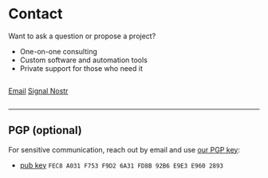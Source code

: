 # Contact

<!--
Lord Jesus Christ, Son of the Living God
Have mercy on me
a sinner
-->

Want to ask a question or propose a project?

- One-on-one consulting
- Custom software and automation tools
- Private support for those who need it

<div style="text-align: left; margin: 2em 0;">
  <a href="#" id="email-link" class="md-button md-button--primary">Email</a>
    <a href="https://signal.me/#eu/qS1E69S_iE0mbK1xtevXnIblf74i7ClvUJcDod5mquCB2Qni8rFCaZbh5WxOdOV9" 
     class="md-button md-button--primary" rel="noopener noreferrer" target="_blank">
    Signal
  </a>
  <a href="/about/nostr/" class="md-button md-button--primary">Nostr</a>
  <script>
    const user = "hello";
    const domain = "bitcoinistrue.com";
    const link = document.getElementById("email-link");
    link.setAttribute("href", "mailto:" + user + "@" + domain);
  </script>
</div>






---

## PGP (optional)

For sensitive communication, reach out by email and use [our PGP key](https://keys.openpgp.org/search?q=rschristopher@bitcoinistrue.com):

- [pub key](https://keys.openpgp.org/vks/v1/by-fingerprint/FEC8A031F753F9D26A31FD8B92B6E9E3E9602893) `FEC8 A031 F753 F9D2 6A31 FD8B 92B6 E9E3 E960 2893` 








